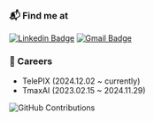 ### 📬 Find me at
[![Linkedin Badge](https://img.shields.io/badge/-LinkedIn-blue?style=flat&logo=Linkedin&logoColor=white&link=https://www.linkedin.com/in/bong-min-kim/)](https://www.linkedin.com/in/bong-min-kim/)
[![Gmail Badge](https://img.shields.io/badge/-Gmail-d14836?style=flat&logo=Gmail&logoColor=white&link=mailto:klbm126@gmail.com)](mailto:klbm126@gmail.com)

### 💼 Careers
- TelePIX (2024.12.02 ~ currently)
- TmaxAI (2023.02.15 ~ 2024.11.29)
<div>
  
![GitHub Contributions](https://github-readme-stats.vercel.app/api?username=BM-K&theme=jolly&show_icons=true)

</div>
